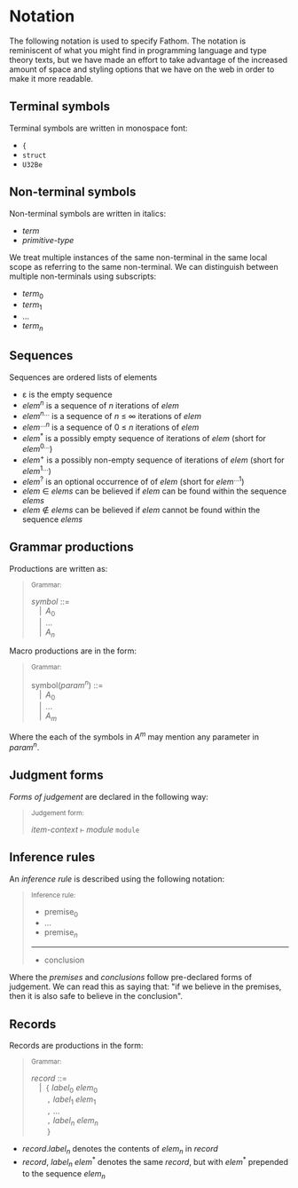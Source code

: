 # Notation

The following notation is used to specify Fathom.
The notation is reminiscent of what you might find in programming language and
type theory texts, but we have made an effort to take advantage of the increased
amount of space and styling options that we have on the web in order to make
it more readable.

## Terminal symbols

Terminal symbols are written in monospace font:

-   `{`
-   `struct`
-   `U32Be`

## Non-terminal symbols

Non-terminal symbols are written in italics:

-   _term_
-   _primitive-type_

We treat multiple instances of the same non-terminal in the same local scope
as referring to the same non-terminal.
We can distinguish between multiple non-terminals using subscripts:

-   _term_<sub>0</sub>
-   _term_<sub>1</sub>
-   &hellip;
-   _term_<sub>_n_</sub>

## Sequences

Sequences are ordered lists of elements

-   ε is the empty sequence
-   _elem_<sup>_n_</sup> is a sequence of _n_ iterations of _elem_
-   _elem_<sup>_n_&hellip;</sup> is a sequence of _n_ ≤ ∞ iterations of _elem_
-   _elem_<sup>&hellip;_n_</sup> is a sequence of 0 ≤ _n_ iterations of _elem_
-   _elem_<sup>\*</sup> is a possibly empty sequence of iterations of _elem_ (short for _elem_<sup>0&hellip;</sup>)
-   _elem_<sup>\+</sup> is a possibly non-empty sequence of iterations of _elem_ (short for _elem_<sup>1&hellip;</sup>)
-   _elem_<sup>?</sup> is an optional occurrence of of _elem_ (short for _elem_<sup>&hellip;1</sup>)
-   _elem_ ∈ _elems_ can be believed if _elem_ can be found within the sequence _elems_
-   _elem_ ∉ _elems_ can be believed if _elem_ cannot be found within the sequence _elems_

## Grammar productions

Productions are written as:

> <sub>Grammar:</sub>
>
> _symbol_ ::=\
> &emsp;|&ensp;_A_<sub>0</sub>\
> &emsp;|&ensp;&hellip;\
> &emsp;|&ensp;_A_<sub>_n_</sub>

Macro productions are in the form:

> <sub>Grammar:</sub>
>
> symbol(_param_<sup>_n_</sup>) ::=\
> &emsp;|&ensp;_A_<sub>0</sub>\
> &emsp;|&ensp;&hellip;\
> &emsp;|&ensp;_A_<sub>_m_</sub>

Where the each of the symbols in _A_<sup>_m_</sup> may mention any parameter in
_param_<sup>_n_</sup>.

## Judgment forms

_Forms of judgement_ are declared in the following way:

> <sub>Judgement form:</sub>
>
>  _item-context_ `⊢` _module_ `module`

## Inference rules

An _inference rule_ is described using the following notation:

> <sub>Inference rule:</sub>
>
> - premise<sub>0</sub>
> - &hellip;
> - premise<sub>_n_</sub>
> ----------------------------------------------------------------------------------------------
> - conclusion

Where the _premises_ and _conclusions_ follow pre-declared forms of judgement.
We can read this as saying that:
"if we believe in the premises, then it is also safe to believe in the conclusion".

## Records

Records are productions in the form:

> <sub>Grammar:</sub>
>
> _record_ ::=\
> &emsp;|&ensp;`{` _label_<sub>0</sub> _elem_<sub>0</sub>\
> &emsp;&emsp;`,` _label_<sub>1</sub> _elem_<sub>1</sub>\
> &emsp;&emsp;`,` &hellip;\
> &emsp;&emsp;`,` _label_<sub>_n_</sub> _elem_<sub>_n_</sub> \
> &emsp;&emsp;`}`

- _record_._label_<sub>_n_</sub> denotes the contents of _elem_<sub>_n_</sub> in _record_
- _record_, _label_<sub>_n_</sub> _elem_<sup>\*</sup> denotes the same _record_, but with _elem_<sup>\*</sup> prepended to the sequence _elem_<sub>_n_</sub>
